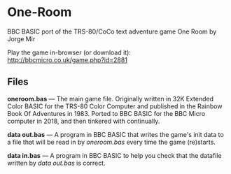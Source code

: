 # One-Room
BBC BASIC port of the TRS-80/CoCo text adventure game One Room by Jorge Mir

Play the game in-browser (or download it): http://bbcmicro.co.uk/game.php?id=2881

## Files
**oneroom.bas** — The main game file. Originally written in 32K Extended Color BASIC for the TRS-80 Color Computer and published in the Rainbow Book Of Adventures in 1983. Ported to BBC BASIC for the BBC Micro computer in 2018, and then tinkered with continually.

**data out.bas** — A program in BBC BASIC that writes the game's init data to a file that will be read in by *oneroom.bas* every time the game (re)starts.

**data in.bas** — A program in BBC BASIC to help you check that the datafile written by *data out.bas* is correct.
